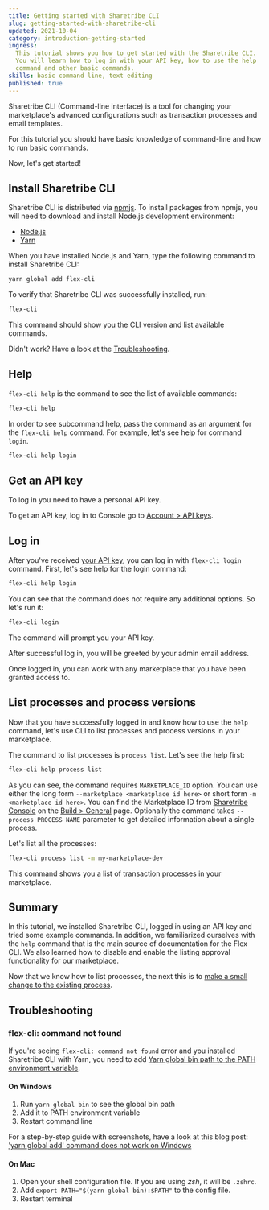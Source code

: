```yaml
---
title: Getting started with Sharetribe CLI
slug: getting-started-with-sharetribe-cli
updated: 2021-10-04
category: introduction-getting-started
ingress:
  This tutorial shows you how to get started with the Sharetribe CLI.
  You will learn how to log in with your API key, how to use the help
  command and other basic commands.
skills: basic command line, text editing
published: true
---
```


<asciinema recording-id="267478"></asciinema>

Sharetribe CLI (Command-line interface) is a tool for changing your
marketplace's advanced configurations such as transaction processes and
email templates.

For this tutorial you should have basic knowledge of command-line and
how to run basic commands.

Now, let's get started!

## Install Sharetribe CLI

Sharetribe CLI is distributed via
[npmjs](https://www.npmjs.com/package/flex-cli). To install packages
from npmjs, you will need to download and install Node.js development
environment:

- [Node.js](https://nodejs.org/)
- [Yarn](https://classic.yarnpkg.com/en/docs/install)

When you have installed Node.js and Yarn, type the following command to
install Sharetribe CLI:

```bash
yarn global add flex-cli
```

To verify that Sharetribe CLI was successfully installed, run:

```bash
flex-cli
```

This command should show you the CLI version and list available
commands.

Didn't work? Have a look at the [Troubleshooting](#troubleshooting).

## Help

<asciinema recording-id="267479"></asciinema>

`flex-cli help` is the command to see the list of available commands:

```bash
flex-cli help
```

In order to see subcommand help, pass the command as an argument for the
`flex-cli help` command. For example, let's see help for command
`login`.

```bash
flex-cli help login
```

## Get an API key

To log in you need to have a personal API key.

To get an API key, log in to Console go to
[Account > API keys](https://console.sharetribe.com/api-keys).

## Log in

<asciinema recording-id="267480"></asciinema>

After you've received [your API key](#get-an-api-key), you can log in
with `flex-cli login` command. First, let's see help for the login
command:

```bash
flex-cli help login
```

You can see that the command does not require any additional options. So
let's run it:

```bash
flex-cli login
```

The command will prompt you your API key.

After successful log in, you will be greeted by your admin email
address.

Once logged in, you can work with any marketplace that you have been
granted access to.

## List processes and process versions

<asciinema recording-id="267481"></asciinema>

Now that you have successfully logged in and know how to use the `help`
command, let's use CLI to list processes and process versions in your
marketplace.

The command to list processes is `process list`. Let's see the help
first:

```bash
flex-cli help process list
```

As you can see, the command requires `MARKETPLACE_ID` option. You can
use either the long form `--marketplace <marketplace id here>` or short
form `-m <marketplace id here>`. You can find the Marketplace ID from
[Sharetribe Console](https://console.sharetribe.com/) on the
[Build > General](https://console.sharetribe.com/general) page.
Optionally the command takes `--process PROCESS NAME` parameter to get
detailed information about a single process.

Let's list all the processes:

```bash
flex-cli process list -m my-marketplace-dev
```

This command shows you a list of transaction processes in your
marketplace.

## Summary

In this tutorial, we installed Sharetribe CLI, logged in using an API
key and tried some example commands. In addition, we familiarized
ourselves with the `help` command that is the main source of
documentation for the Flex CLI. We also learned how to disable and
enable the listing approval functionality for our marketplace.

Now that we know how to list processes, the next this is to
[make a small change to the existing process](/how-to/edit-transaction-process-with-sharetribe-cli/).

## Troubleshooting

### flex-cli: command not found

If you're seeing `flex-cli: command not found` error and you installed
Sharetribe CLI with Yarn, you need to add
[Yarn global bin path to the PATH environment variable](https://classic.yarnpkg.com/en/docs/cli/global/#adding-the-install-location-to-your-path).

#### On Windows

1. Run `yarn global bin` to see the global bin path
2. Add it to PATH environment variable
3. Restart command line

For a step-by-step guide with screenshots, have a look at this blog
post:
['yarn global add' command does not work on Windows](https://sung.codes/blog/2017/12/30/yarn-global-add-command-not-work-windows/)

#### On Mac

1. Open your shell configuration file. If you are using _zsh_, it will
   be `.zshrc`.
2. Add `export PATH="$(yarn global bin):$PATH"` to the config file.
3. Restart terminal
